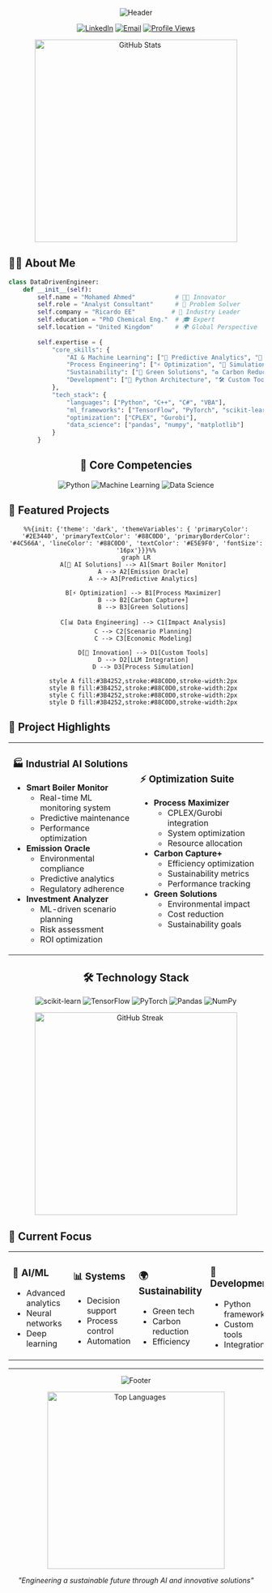 <div align="center">
  
![Header](https://capsule-render.vercel.app/api?type=wave&color=0:3B4252,100:4C566A&height=250&section=header&text=Mohamed%20Ahmed&fontSize=60&fontColor=88C0D0&animation=fadeIn&fontAlign=50&fontAlignY=40&desc=Data-Driven%20Chemical%20Engineer&descSize=22&descAlign=50&descAlignY=60&descColor=8FBCBB)

[![LinkedIn](https://img.shields.io/badge/LinkedIn-2E3440?style=for-the-badge&logo=linkedin&logoColor=88C0D0)](https://www.linkedin.com/in/mohamed-ahmed-elbeskeri-phd-64a52b104/)
[![Email](https://img.shields.io/badge/Email-2E3440?style=for-the-badge&logo=gmail&logoColor=88C0D0)](mailto:Mohamed.ahmed.4894@gmail.com)
[![Profile Views](https://komarev.com/ghpvc/?username=m-ahmed-elbeskeri&style=for-the-badge&color=2E3440&text_color=88C0D0)](https://github.com/m-ahmed-elbeskeri)

<img width="400" src="https://github-readme-stats.vercel.app/api?username=m-ahmed-elbeskeri&show_icons=true&theme=nord&hide_border=true&bg_color=2E3440&title_color=88C0D0&icon_color=88C0D0&text_color=D8DEE9" alt="GitHub Stats" />

</div>

## 👨‍🔬 About Me 

```python
class DataDrivenEngineer:
    def __init__(self):
        self.name = "Mohamed Ahmed"           # 🧑‍💻 Innovator
        self.role = "Analyst Consultant"      # 💼 Problem Solver
        self.company = "Ricardo EE"          # 🏢 Industry Leader
        self.education = "PhD Chemical Eng."  # 🎓 Expert
        self.location = "United Kingdom"      # 🌍 Global Perspective
        
        self.expertise = {
            "core_skills": {
                "AI & Machine Learning": ["🤖 Predictive Analytics", "🧠 Deep Learning"],
                "Process Engineering": ["⚡ Optimization", "🔄 Simulation"],
                "Sustainability": ["🌱 Green Solutions", "♻️ Carbon Reduction"],
                "Development": ["🐍 Python Architecture", "🛠️ Custom Tools"]
            },
            "tech_stack": {
                "languages": ["Python", "C++", "C#", "VBA"],
                "ml_frameworks": ["TensorFlow", "PyTorch", "scikit-learn"],
                "optimization": ["CPLEX", "Gurobi"],
                "data_science": ["pandas", "numpy", "matplotlib"]
            }
        }
```

<div align="center">

## 🎯 Core Competencies

![Python](https://img.shields.io/badge/Python-2E3440?style=for-the-badge&logo=python&logoColor=88C0D0)
![Machine Learning](https://img.shields.io/badge/Machine_Learning-2E3440?style=for-the-badge&logo=tensorflow&logoColor=88C0D0)
![Data Science](https://img.shields.io/badge/Data_Science-2E3440?style=for-the-badge&logo=numpy&logoColor=88C0D0)

</div>

## 💼 Featured Projects

<div align="center">

```mermaid
%%{init: {'theme': 'dark', 'themeVariables': { 'primaryColor': '#2E3440', 'primaryTextColor': '#88C0D0', 'primaryBorderColor': '#4C566A', 'lineColor': '#88C0D0', 'textColor': '#E5E9F0', 'fontSize': '16px'}}}%%
graph LR
    A[🤖 AI Solutions] --> A1[Smart Boiler Monitor]
    A --> A2[Emission Oracle]
    A --> A3[Predictive Analytics]
    
    B[⚡ Optimization] --> B1[Process Maximizer]
    B --> B2[Carbon Capture+]
    B --> B3[Green Solutions]
    
    C[📊 Data Engineering] --> C1[Impact Analysis]
    C --> C2[Scenario Planning]
    C --> C3[Economic Modeling]
    
    D[🔧 Innovation] --> D1[Custom Tools]
    D --> D2[LLM Integration]
    D --> D3[Process Simulation]

    style A fill:#3B4252,stroke:#88C0D0,stroke-width:2px
    style B fill:#3B4252,stroke:#88C0D0,stroke-width:2px
    style C fill:#3B4252,stroke:#88C0D0,stroke-width:2px
    style D fill:#3B4252,stroke:#88C0D0,stroke-width:2px
```

</div>

## 🚀 Project Highlights

<table>
<tr>
<td width="50%">

### 🏭 Industrial AI Solutions
- **Smart Boiler Monitor**
  - Real-time ML monitoring system
  - Predictive maintenance
  - Performance optimization
- **Emission Oracle**
  - Environmental compliance
  - Predictive analytics
  - Regulatory adherence
- **Investment Analyzer**
  - ML-driven scenario planning
  - Risk assessment
  - ROI optimization

</td>
<td width="50%">

### ⚡ Optimization Suite
- **Process Maximizer**
  - CPLEX/Gurobi integration
  - System optimization
  - Resource allocation
- **Carbon Capture+**
  - Efficiency optimization
  - Sustainability metrics
  - Performance tracking
- **Green Solutions**
  - Environmental impact
  - Cost reduction
  - Sustainability goals

</td>
</tr>
</table>

<div align="center">

## 🛠️ Technology Stack

![scikit-learn](https://img.shields.io/badge/scikit--learn-2E3440?style=for-the-badge&logo=scikit-learn&logoColor=88C0D0)
![TensorFlow](https://img.shields.io/badge/TensorFlow-2E3440?style=for-the-badge&logo=tensorflow&logoColor=88C0D0)
![PyTorch](https://img.shields.io/badge/PyTorch-2E3440?style=for-the-badge&logo=pytorch&logoColor=88C0D0)
![Pandas](https://img.shields.io/badge/Pandas-2E3440?style=for-the-badge&logo=pandas&logoColor=88C0D0)
![NumPy](https://img.shields.io/badge/NumPy-2E3440?style=for-the-badge&logo=numpy&logoColor=88C0D0)

<img width="400" src="https://github-readme-streak-stats.herokuapp.com/?user=m-ahmed-elbeskeri&theme=nord&hide_border=true&background=2E3440&ring=88C0D0&fire=88C0D0&currStreakNum=D8DEE9&sideNums=D8DEE9&currStreakLabel=88C0D0&sideLabels=88C0D0&dates=D8DEE9" alt="GitHub Streak" />

</div>

## 🎯 Current Focus

<table>
<tr>
<td width="25%">

### 🤖 AI/ML
- Advanced analytics
- Neural networks
- Deep learning
</td>
<td width="25%">

### 📊 Systems
- Decision support
- Process control
- Automation
</td>
<td width="25%">

### 🌍 Sustainability
- Green tech
- Carbon reduction
- Efficiency
</td>
<td width="25%">

### 🔧 Development
- Python frameworks
- Custom tools
- Integration
</td>
</tr>
</table>

---

<div align="center">

![Footer](https://capsule-render.vercel.app/api?type=wave&color=0:3B4252,100:4C566A&height=120&section=footer)

<img width="350" src="https://github-readme-stats.vercel.app/api/top-langs/?username=m-ahmed-elbeskeri&layout=compact&theme=nord&hide_border=true&bg_color=2E3440&title_color=88C0D0&text_color=D8DEE9" alt="Top Languages" />

*"Engineering a sustainable future through AI and innovative solutions"*

</div>
